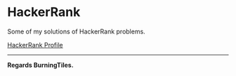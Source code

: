 # HackerRank

Some of my solutions of HackerRank problems.

<a href="https://hackerrank.com/BurningTiles" target="_blank">HackerRank Profile</a> 

---
**Regards BurningTiles.**
